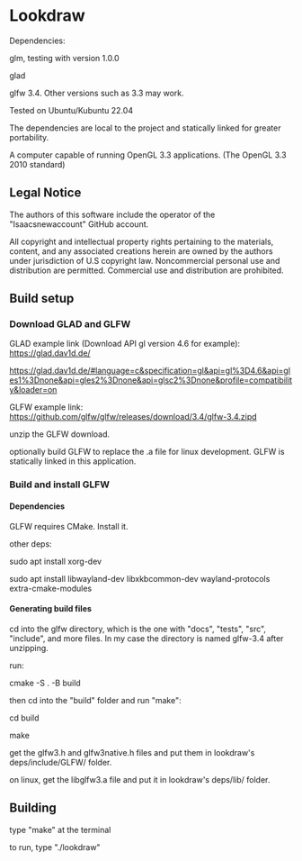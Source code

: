 # Lookdraw

Dependencies:

glm, testing with version 1.0.0

glad

glfw 3.4. Other versions such as 3.3 may work.

Tested on Ubuntu/Kubuntu 22.04

The dependencies are local to the project and statically linked for greater portability.

A computer capable of running OpenGL 3.3 applications. (The OpenGL 3.3 2010 standard)

## Legal Notice
The authors of this software include the operator of the "Isaacsnewaccount" GitHub account.

All copyright and intellectual property rights pertaining to the materials, content, and any associated creations herein are owned by the authors under jurisdiction of U.S copyright law. Noncommercial personal use and distribution are permitted. Commercial use and distribution are prohibited.

## Build setup
### Download GLAD and GLFW

GLAD example link (Download API gl version 4.6 for example):
https://glad.dav1d.de/

https://glad.dav1d.de/#language=c&specification=gl&api=gl%3D4.6&api=gles1%3Dnone&api=gles2%3Dnone&api=glsc2%3Dnone&profile=compatibility&loader=on


GLFW example link:
https://github.com/glfw/glfw/releases/download/3.4/glfw-3.4.zipd


unzip the GLFW download.


optionally build GLFW to replace the .a file for linux development.
GLFW is statically linked in this application.


### Build and install GLFW
#### Dependencies
GLFW requires CMake. Install it.

other deps:

sudo apt install xorg-dev

sudo apt install libwayland-dev libxkbcommon-dev wayland-protocols extra-cmake-modules

#### Generating build files
cd into the glfw directory, which is the one with "docs", "tests", "src", "include", and more files. In my case the directory is named glfw-3.4 after unzipping.

run:

cmake -S . -B build


then cd into the "build" folder and run "make":

cd build

make

get the glfw3.h and glfw3native.h files and put them in lookdraw's deps/include/GLFW/ folder.

on linux, get the libglfw3.a file and put it in lookdraw's deps/lib/ folder.


## Building
type "make" at the terminal

to run, type "./lookdraw"
